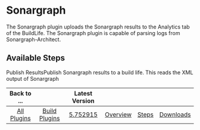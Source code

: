 
Sonargraph
==========


The Sonargraph plugin uploads the Sonargraph results to the Analytics tab of the BuildLife. The Sonargraph plugin is capable of parsing logs from Sonargraph-Architect.



Available Steps
---------------


Publish ResultsPublish Sonargraph results to a build life. This reads the XML output of Sonargraph





|Back to ...||Latest Version||||
| :---: | :---: | :---: | :---: | :---: | :---: |
|[All Plugins](../../index.md)|[Build Plugins](../README.md)|[5.752915](https://raw.githubusercontent.com/UrbanCode/IBM-UCB-PLUGINS/main/files/Sonargraph/Sonargraph-5.752915.zip)|[Overview](overview.md)|[Steps](steps.md)|[Downloads](downloads.md)|

